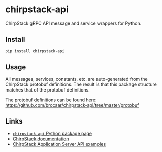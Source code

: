 # chirpstack-api

ChirpStack gRPC API message and service wrappers for Python.

## Install

```sh
pip install chirpstack-api
```

## Usage

All messages, services, constants, etc. are auto-generated from the ChirpStack protobuf definitions. The result is that this package structure matches that of the protobuf definitions.

The protobuf definitions can be found here: https://github.com/brocaar/chirpstack-api/tree/master/protobuf

## Links

- [`chirpstack-api` Python package page](https://pypi.org/project/chirpstack-api/)
- [ChirpStack documentation](https://www.chirpstack.io/)
- [ChirpStack Application Server API examples](https://www.chirpstack.io/application-server/api/python-examples/)
